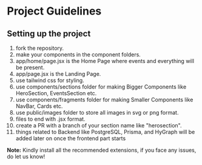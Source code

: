 # Project Guidelines


## Setting up the project

1. fork the repository.
2. make your components in the component folders.
3. app/home/page.jsx is the Home Page where events and everything will be present.
4. app/page.jsx is the Landing Page.
5. use tailwind css for styling.
6. use components/sections folder for making Bigger Components like HeroSection, EventsSection etc.
7. use components/fragments folder for making Smaller Components like NavBar, Cards etc.
8. use public/images folder to store all images in svg or png format.
9. files to end with .jsx format.
10. create a PR with a branch of your section name like "herosection".
11. things related to Backend like PostgreSQL, Prisma, and HyGraph will be added later on once the frontend part starts

**Note:** Kindly install all the recommended extensions, if you face any issues, do let us know!
